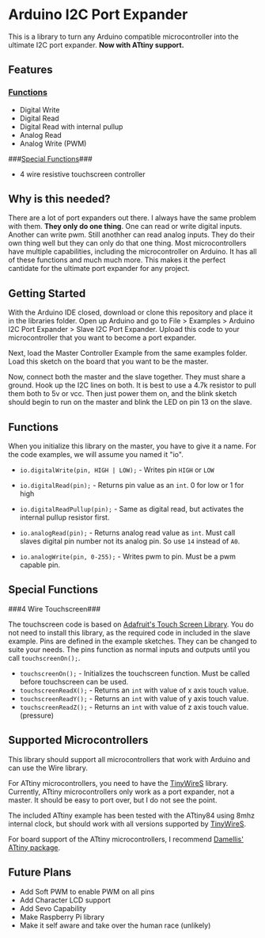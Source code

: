 # Arduino I2C Port Expander #

This is a library to turn any Arduino compatible microcontroller into the ultimate I2C port expander. **Now with ATtiny support.**

## Features  ##
### [Functions](#functions-1) ###

- Digital Write
- Digital Read
- Digital Read with internal pullup
- Analog Read
- Analog Write (PWM)

###[Special Functions](#special-functions-1)###

- 4 wire resistive touchscreen controller

## Why is this needed? ##

There are a lot of port expanders out there. I always have the same problem with them. **They only do one thing**. One can read or write digital inputs. Another can write pwm. Still anothher can read analog inputs. They do their own thing well but they can only do that one thing. Most microcontrollers have multiple capabilities, including the microcontroller on Arduino. It has all of these functions and much much more. This makes it the perfect cantidate for the ultimate port expander for any project.


## Getting Started ##

With the Arduino IDE closed, download or clone this repository and place it in the libraries folder. Open up Arduino and go to File > Examples > Arduino I2C Port Expander > Slave I2C Port Expander. Upload this code to your microcontroller that you want to become a port expander. 

Next, load the Master Controller Example from the same examples folder. Load this sketch on the board that you want to be the master. 

Now, connect both the master and the slave together. They must share a ground. Hook up the I2C lines on both. It is best to use a 4.7k resistor to pull them both to 5v or vcc. Then just power them on, and the blink sketch should begin to run on the master and blink the LED on pin 13 on the slave. 

## Functions ##

When you initialize this library on the master, you have to give it a name. For the code examples, we will assume you named it "io".

- `io.digitalWrite(pin, HIGH | LOW);` - Writes pin `HIGH` or `LOW`

- `io.digitalRead(pin);` - Returns pin value as an `int`. 0 for low or 1 for high

- `io.digitalReadPullup(pin);` - Same as digital read, but activates the  internal pullup resistor first. 

- `io.analogRead(pin);` - Returns analog read value as `int`. Must call slaves digital pin number not its analog pin. So use `14` instead of `A0`.

- `io.analogWrite(pin, 0-255);` - Writes pwm to pin. Must be a pwm capable pin. 

## Special Functions ##

###4 Wire Touchscreen###

The touchscreen code is based on [Adafruit's Touch Screen Library](https://github.com/adafruit/Touch-Screen-Library). You do not need to install this library, as the required code in included in the slave example. Pins are defined in the example sketches. They can be changed to suite your needs. The pins function as normal inputs and outputs until you call `touchscreenOn();`.

- `touchscreenOn();` - Initializes the touchscreen function. Must be called before touchscreen can be used. 
- `touchscreenReadX();` - Returns an `int` with value of x axis touch value.
- `touchscreenReadY();` - Returns an `int` with value of y axis touch value.
- `touchscreenReadZ();` - Returns an `int` with value of z axis touch value. (pressure)

## Supported Microcontrollers ##

This library should support all microcontrollers that work with Arduino and can use the Wire library. 

For ATtiny microcontrollers, you need to have the [TinyWireS](https://github.com/rambo/TinyWire "TinyWireS") library. Currently, ATtiny microcontrollers only work as a port expander, not a master. It should be easy to port over, but I do not see the point.

The included ATtiny example has been tested with the ATtiny84 using 8mhz internal clock, but should work with all versions supported by [TinyWireS](https://github.com/rambo/TinyWire "TinyWireS").

For board support of the ATtiny microcontrollers, I recommend [Damellis' ATtiny package](https://github.com/damellis/attiny/ "Damellis' ATtiny package").


## Future Plans ##
- Add Soft PWM to enable PWM on all pins
- Add Character LCD support
- Add Sevo Capability
- Make Raspberry Pi library
- Make it self aware and take over the human race (unlikely)
